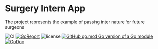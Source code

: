 # Surgery Intern App

The project represents the example of passing inter nature for future surgeons

![CI](https://github.com/vbetsun/surgeon-intern-app/workflows/CI/badge.svg)
[![GoReport](https://goreportcard.com/badge/github.com/vbetsun/surgeon-intern-app)](https://goreportcard.com/report/github.com/vbetsun/surgeon-intern-app)
![license](https://img.shields.io/github/license/vbetsun/surgeon-intern-app)
[![GitHub go.mod Go version of a Go module](https://img.shields.io/github/go-mod/go-version/vbetsun/surgeon-intern-app.svg)](https://github.com/vbetsun/surgeon-intern-app)
[![GoDoc](https://pkg.go.dev/badge/github.com/vbetsun/surgeon-intern-app)](https://pkg.go.dev/github.com/vbetsun/surgeon-intern-app)